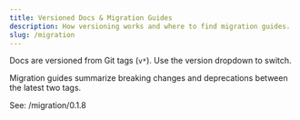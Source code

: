```yaml
---
title: Versioned Docs & Migration Guides
description: How versioning works and where to find migration guides.
slug: /migration
---
```


Docs are versioned from Git tags (`v*`). Use the version dropdown to switch.

Migration guides summarize breaking changes and deprecations between the latest two tags.

See: /migration/0.1.8
